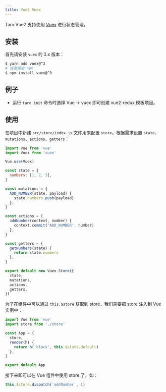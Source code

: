 ```yaml
---
title: Vue2 Vuex
---
```


Taro Vue2 支持使用 [Vuex](https://vuex.vuejs.org/) 进行状态管理。

## 安装

首先请安装 `vuex` 的 3.x 版本：

```bash
$ yarn add vuex@^3
# 或者使用 npm
$ npm install vuex@^3
```

## 例子

- 运行 `taro init` 命令时选择 Vue -> vuex 即可创建 vue2-redux 模板项目。

## 使用

在项目中新建 `src/store/index.js` 文件用来配置 `store`，根据需求设置 `state`、`mutations`、`actions`、`getters`：

```js title="src/store/index.js"
import Vue from 'vue'
import Vuex from 'vuex'

Vue.use(Vuex)

const state = {
  numbers: [1, 2, 3],
}

const mutations = {
  ADD_NUMBER(state, payload) {
    state.numbers.push(payload)
  },
}

const actions = {
  addNumber(context, number) {
    context.commit('ADD_NUMBER', number)
  },
}

const getters = {
  getNumbers(state) {
    return state.numbers
  },
}

export default new Vuex.Store({
  state,
  mutations,
  actions,
  getters,
})
```

为了在组件中可以通过 `this.$store` 获取到 store，我们需要把 store 注入到 Vue 实例中：

```js title="src/app.js"
import Vue from 'vue'
import store from './store'

const App = {
  store,
  render(h) {
    return h('block', this.$slots.default)
  },
}

export default App
```

接下来即可以在 Vue 组件中使用 store 了，如：

```js
this.$store.dispatch('addNumber', 1)
```
